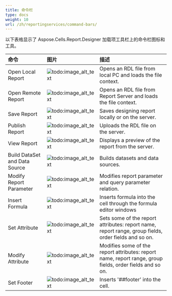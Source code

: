 ```yaml
---
title: 命令栏
type: docs
weight: 10
url: /zh/reportingservices/command-bars/
---
```


以下表格显示了 Aspose.Cells.Report.Designer 加载项工具栏上的命令栏图标和工具。

|**命令** |**图片** |**描述** |
| :- | :- | :- |
|Open Local Report |![todo:image_alt_text](command-bars_1.png)|Opens an RDL file from local PC and loads the file context. |
|Open Remote Report |![todo:image_alt_text](command-bars_2.png)|Opens an RDL file from Report Server and loads the file context. |
|Save Report |![todo:image_alt_text](command-bars_3.png)|Saves designing report locally or on the server. |
|Publish Report |![todo:image_alt_text](command-bars_4.png)|Uploads the RDL file on the server. |
|View Report |![todo:image_alt_text](command-bars_5.png)|Displays a preview of the report from the server. |
|Build DataSet and Data Source |![todo:image_alt_text](command-bars_6.png)|Builds datasets and data sources. |
|Modify Report Parameter |![todo:image_alt_text](command-bars_7.png)|Modifies report parameter and query parameter relation. |
|Insert Formula |![todo:image_alt_text](command-bars_8.png)|Inserts formula into the cell through the formula editor windows |
|Set Attribute |![todo:image_alt_text](command-bars_9.png)|Sets some of the report attributes: report name, report range, group fields, order fields and so on. |
|Modify Attribute |![todo:image_alt_text](command-bars_10.png)|Modifies some of the report attributes: report name, report range, group fields, order fields and so on. |
|Set Footer |![todo:image_alt_text](command-bars_11.png)|Inserts '##footer' into the cell. |

